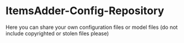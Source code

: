 # ItemsAdder-Config-Repository
Here you can share your own configuration files or model files (do not include copyrighted or stolen files please)
